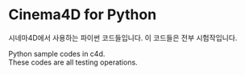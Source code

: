 Cinema4D for Python
==========

시네마4D에서 사용하는 파이썬 코드들입니다.
이 코드들은 전부 시험작입니다.

Python sample codes in c4d.  
These codes are all testing operations.
